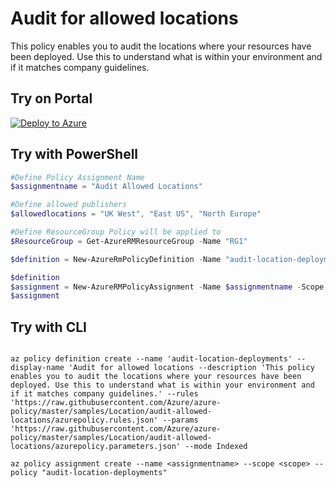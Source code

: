 # Audit for allowed locations

This policy enables you to audit the locations where your resources have been deployed. Use this to understand what is within your environment and if it matches company guidelines.

## Try on Portal

[![Deploy to Azure](http://azuredeploy.net/deploybutton.png)](https://portal.azure.com/?feature.customportal=false&microsoft_azure_policy=true&microsoft_azure_policy_policyinsights=true&feature.microsoft_azure_security_policy=true&microsoft_azure_marketplace_policy=true#blade/Microsoft_Azure_Policy/CreatePolicyDefinitionBlade/uri/https%3A%2F%2Fraw.githubusercontent.com%2FAzure%2Fazure-policy%2Fmaster%2Fsamples%2FLocation%2Faudit-allowed-locations%2Fazurepolicy.json)

## Try with PowerShell

````powershell
#Define Policy Assignment Name
$assignmentname = "Audit Allowed Locations"

#Define allowed publishers
$allowedlocations = "UK West", "East US", "North Europe"

#Define ResourceGroup Policy will be applied to
$ResourceGroup = Get-AzureRMResourceGroup -Name "RG1"

$definition = New-AzureRmPolicyDefinition -Name "audit-location-deployments" -DisplayName "Audit for allowed locations" -description "This policy enables you to audit the locations where your resources have been deployed. Use this to understand what is within your environment and if it matches company guidelines." -Policy 'https://raw.githubusercontent.com/Azure/azure-policy/master/samples/General/audit-allowed-locations/azurepolicy.rules.json' -Parameter 'https://raw.githubusercontent.com/Azure/azure-policy/master/samples/General/audit-allowed-locations/azurepolicy.parameters.json' -Mode Indexed

$definition
$assignment = New-AzureRMPolicyAssignment -Name $assignmentname -Scope $ResourceGroup.ResourceId -listOfAllowedLocations $allowedlocations -PolicyDefinition $definition
$assignment

````

## Try with CLI

````cli

az policy definition create --name 'audit-location-deployments' --display-name 'Audit for allowed locations --description 'This policy enables you to audit the locations where your resources have been deployed. Use this to understand what is within your environment and if it matches company guidelines.' --rules 'https://raw.githubusercontent.com/Azure/azure-policy/master/samples/Location/audit-allowed-locations/azurepolicy.rules.json' --params 'https://raw.githubusercontent.com/Azure/azure-policy/master/samples/Location/audit-allowed-locations/azurepolicy.parameters.json' --mode Indexed

az policy assignment create --name <assignmentname> --scope <scope> --policy "audit-location-deployments"

````

